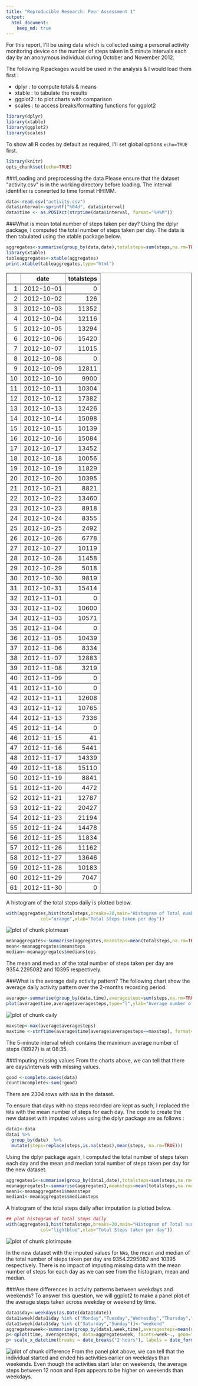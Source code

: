 ```yaml
---
title: "Reproducible Research: Peer Assessment 1"
output: 
  html_document:
    keep_md: true
---
```



For this report, I'll be using data which is collected using a personal activity monitoring device on the number of steps taken in 5 minute intervals each day by an anonymous individual during October and November 2012.

The following R packages would be used in the analysis & I would load them first :

* dplyr : to compute totals & means
* xtable : to tabulate the results
* ggplot2 : to plot charts with comparison
* scales : to access breaks/formatting functions for ggplot2

```r
library(dplyr)
library(xtable)
library(ggplot2)
library(scales)
```


To show all R codes by default as required, I'll set global options `echo=TRUE` first.

```r
library(knitr)
opts_chunk$set(echo=TRUE)
```

###Loading and preprocessing the data
Please ensure that the dataset "activity.csv" is in the working directory before loading. The interval identifier is converted to time format HH:MM.

```r
data<-read.csv("activity.csv")
data$interval<-sprintf("%04d", data$interval)
data$time <- as.POSIXct(strptime(data$interval, format="%H%M"))
```

###What is mean total number of steps taken per day?
Using the dplyr package, I computed the total number of steps taken per day. The data is then tabulated using the xtable package below.

```r
aggregates<-summarise(group_by(data,date),totalsteps=sum(steps,na.rm=TRUE))
library(xtable)
tableaggregates<-xtable(aggregates)
print.xtable(tableaggregates,type="html")
```

<!-- html table generated in R 3.1.2 by xtable 1.7-4 package -->
<!-- Sun May 17 21:21:50 2015 -->
<table border=1>
<tr> <th>  </th> <th> date </th> <th> totalsteps </th>  </tr>
  <tr> <td align="right"> 1 </td> <td> 2012-10-01 </td> <td align="right">   0 </td> </tr>
  <tr> <td align="right"> 2 </td> <td> 2012-10-02 </td> <td align="right"> 126 </td> </tr>
  <tr> <td align="right"> 3 </td> <td> 2012-10-03 </td> <td align="right"> 11352 </td> </tr>
  <tr> <td align="right"> 4 </td> <td> 2012-10-04 </td> <td align="right"> 12116 </td> </tr>
  <tr> <td align="right"> 5 </td> <td> 2012-10-05 </td> <td align="right"> 13294 </td> </tr>
  <tr> <td align="right"> 6 </td> <td> 2012-10-06 </td> <td align="right"> 15420 </td> </tr>
  <tr> <td align="right"> 7 </td> <td> 2012-10-07 </td> <td align="right"> 11015 </td> </tr>
  <tr> <td align="right"> 8 </td> <td> 2012-10-08 </td> <td align="right">   0 </td> </tr>
  <tr> <td align="right"> 9 </td> <td> 2012-10-09 </td> <td align="right"> 12811 </td> </tr>
  <tr> <td align="right"> 10 </td> <td> 2012-10-10 </td> <td align="right"> 9900 </td> </tr>
  <tr> <td align="right"> 11 </td> <td> 2012-10-11 </td> <td align="right"> 10304 </td> </tr>
  <tr> <td align="right"> 12 </td> <td> 2012-10-12 </td> <td align="right"> 17382 </td> </tr>
  <tr> <td align="right"> 13 </td> <td> 2012-10-13 </td> <td align="right"> 12426 </td> </tr>
  <tr> <td align="right"> 14 </td> <td> 2012-10-14 </td> <td align="right"> 15098 </td> </tr>
  <tr> <td align="right"> 15 </td> <td> 2012-10-15 </td> <td align="right"> 10139 </td> </tr>
  <tr> <td align="right"> 16 </td> <td> 2012-10-16 </td> <td align="right"> 15084 </td> </tr>
  <tr> <td align="right"> 17 </td> <td> 2012-10-17 </td> <td align="right"> 13452 </td> </tr>
  <tr> <td align="right"> 18 </td> <td> 2012-10-18 </td> <td align="right"> 10056 </td> </tr>
  <tr> <td align="right"> 19 </td> <td> 2012-10-19 </td> <td align="right"> 11829 </td> </tr>
  <tr> <td align="right"> 20 </td> <td> 2012-10-20 </td> <td align="right"> 10395 </td> </tr>
  <tr> <td align="right"> 21 </td> <td> 2012-10-21 </td> <td align="right"> 8821 </td> </tr>
  <tr> <td align="right"> 22 </td> <td> 2012-10-22 </td> <td align="right"> 13460 </td> </tr>
  <tr> <td align="right"> 23 </td> <td> 2012-10-23 </td> <td align="right"> 8918 </td> </tr>
  <tr> <td align="right"> 24 </td> <td> 2012-10-24 </td> <td align="right"> 8355 </td> </tr>
  <tr> <td align="right"> 25 </td> <td> 2012-10-25 </td> <td align="right"> 2492 </td> </tr>
  <tr> <td align="right"> 26 </td> <td> 2012-10-26 </td> <td align="right"> 6778 </td> </tr>
  <tr> <td align="right"> 27 </td> <td> 2012-10-27 </td> <td align="right"> 10119 </td> </tr>
  <tr> <td align="right"> 28 </td> <td> 2012-10-28 </td> <td align="right"> 11458 </td> </tr>
  <tr> <td align="right"> 29 </td> <td> 2012-10-29 </td> <td align="right"> 5018 </td> </tr>
  <tr> <td align="right"> 30 </td> <td> 2012-10-30 </td> <td align="right"> 9819 </td> </tr>
  <tr> <td align="right"> 31 </td> <td> 2012-10-31 </td> <td align="right"> 15414 </td> </tr>
  <tr> <td align="right"> 32 </td> <td> 2012-11-01 </td> <td align="right">   0 </td> </tr>
  <tr> <td align="right"> 33 </td> <td> 2012-11-02 </td> <td align="right"> 10600 </td> </tr>
  <tr> <td align="right"> 34 </td> <td> 2012-11-03 </td> <td align="right"> 10571 </td> </tr>
  <tr> <td align="right"> 35 </td> <td> 2012-11-04 </td> <td align="right">   0 </td> </tr>
  <tr> <td align="right"> 36 </td> <td> 2012-11-05 </td> <td align="right"> 10439 </td> </tr>
  <tr> <td align="right"> 37 </td> <td> 2012-11-06 </td> <td align="right"> 8334 </td> </tr>
  <tr> <td align="right"> 38 </td> <td> 2012-11-07 </td> <td align="right"> 12883 </td> </tr>
  <tr> <td align="right"> 39 </td> <td> 2012-11-08 </td> <td align="right"> 3219 </td> </tr>
  <tr> <td align="right"> 40 </td> <td> 2012-11-09 </td> <td align="right">   0 </td> </tr>
  <tr> <td align="right"> 41 </td> <td> 2012-11-10 </td> <td align="right">   0 </td> </tr>
  <tr> <td align="right"> 42 </td> <td> 2012-11-11 </td> <td align="right"> 12608 </td> </tr>
  <tr> <td align="right"> 43 </td> <td> 2012-11-12 </td> <td align="right"> 10765 </td> </tr>
  <tr> <td align="right"> 44 </td> <td> 2012-11-13 </td> <td align="right"> 7336 </td> </tr>
  <tr> <td align="right"> 45 </td> <td> 2012-11-14 </td> <td align="right">   0 </td> </tr>
  <tr> <td align="right"> 46 </td> <td> 2012-11-15 </td> <td align="right">  41 </td> </tr>
  <tr> <td align="right"> 47 </td> <td> 2012-11-16 </td> <td align="right"> 5441 </td> </tr>
  <tr> <td align="right"> 48 </td> <td> 2012-11-17 </td> <td align="right"> 14339 </td> </tr>
  <tr> <td align="right"> 49 </td> <td> 2012-11-18 </td> <td align="right"> 15110 </td> </tr>
  <tr> <td align="right"> 50 </td> <td> 2012-11-19 </td> <td align="right"> 8841 </td> </tr>
  <tr> <td align="right"> 51 </td> <td> 2012-11-20 </td> <td align="right"> 4472 </td> </tr>
  <tr> <td align="right"> 52 </td> <td> 2012-11-21 </td> <td align="right"> 12787 </td> </tr>
  <tr> <td align="right"> 53 </td> <td> 2012-11-22 </td> <td align="right"> 20427 </td> </tr>
  <tr> <td align="right"> 54 </td> <td> 2012-11-23 </td> <td align="right"> 21194 </td> </tr>
  <tr> <td align="right"> 55 </td> <td> 2012-11-24 </td> <td align="right"> 14478 </td> </tr>
  <tr> <td align="right"> 56 </td> <td> 2012-11-25 </td> <td align="right"> 11834 </td> </tr>
  <tr> <td align="right"> 57 </td> <td> 2012-11-26 </td> <td align="right"> 11162 </td> </tr>
  <tr> <td align="right"> 58 </td> <td> 2012-11-27 </td> <td align="right"> 13646 </td> </tr>
  <tr> <td align="right"> 59 </td> <td> 2012-11-28 </td> <td align="right"> 10183 </td> </tr>
  <tr> <td align="right"> 60 </td> <td> 2012-11-29 </td> <td align="right"> 7047 </td> </tr>
  <tr> <td align="right"> 61 </td> <td> 2012-11-30 </td> <td align="right">   0 </td> </tr>
   </table>

A histogram of the total steps daily is plotted below.

```r
with(aggregates,hist(totalsteps,breaks=20,main="Histogram of Total number of steps taken each day",
             col="orange",xlab="Total Steps taken per day"))
```

![plot of chunk plotmean](figure/plotmean-1.png) 

```r
meanaggregates<-summarise(aggregates,meansteps=mean(totalsteps,na.rm=TRUE),mediansteps=median(totalsteps,na.rm=TRUE))
mean<-meanaggregates$meansteps
median<-meanaggregates$mediansteps
```
The mean and median of the total number of steps taken per day are 9354.2295082 and 10395 respectively.


###What is the average daily activity pattern?
The following chart show the average daily activity pattern over the 2-months recording period.

```r
average<-summarise(group_by(data,time),averagesteps=sum(steps,na.rm=TRUE))
plot(average$time,average$averagesteps,type="l",ylab="Average number of steps taken",xlab="Time")
```

![plot of chunk daily](figure/daily-1.png) 

```r
maxstep<-max(average$averagesteps)
maxtime <-strftime(average$time[average$averagesteps==maxstep], format="%H:%M")
```
The 5-minute interval which contains the maximum average number of steps (10927) is at 08:35.


###Imputing missing values
From the charts above, we can tell that there are days/intervals with missing values.

```r
good <-complete.cases(data) 
countimcomplete<-sum(!good)
```
There are 2304 rows with `NA`s in the dataset.


To ensure that days with no steps recorded are kept as such, I replaced the `NA`s with the mean number of steps for each day. The code to create the new dataset with imputed values using the dplyr package are as follows :

```r
data1<-data
data1 %>% 
  group_by(date)  %>%        
  mutate(steps=replace(steps,is.na(steps),mean(steps, na.rm=TRUE)))     
```

Using the dplyr package again, I computed the total number of steps taken each day and the mean and median total number of steps taken per day for the new dataset. 

```r
aggregates1<-summarise(group_by(data1,date),totalsteps=sum(steps,na.rm=TRUE))   
meanaggregates1<-summarise(aggregates1,meansteps=mean(totalsteps,na.rm=TRUE),mediansteps=median(totalsteps,na.rm=TRUE))
mean1<-meanaggregates1$meansteps
median1<-meanaggregates$mediansteps
```
A histogram of the total steps daily after imputation is plotted below.

```r
## plot histogram of total steps daily
with(aggregates1,hist(totalsteps,breaks=20,main="Histogram of Total number of steps taken each day with imputed values",
             col="lightblue",xlab="Total Steps taken per day"))
```

![plot of chunk plotimpute](figure/plotimpute-1.png) 


In the new dataset with the imputed values for `NA`s, the mean and median of the total number of steps taken per day are 9354.2295082 and 10395 respectively. There is no impact of imputing missing data with the mean number of steps for each day as we can see from the histogram, mean and median.


###Are there differences in activity patterns between weekdays and weekends?
To answer this question, we will ggplot2 to make a panel plot of the average steps taken across weekday or weekend by time.

```r
data1$day<-weekdays(as.Date(data1$date))
data1$week[data1$day %in% c("Monday","Tuesday","Wednesday","Thursday","Friday")]<-"weekday"
data1$week[data1$day %in% c("Saturday","Sunday")]<-"weekend"
aggregatesweek<-summarise(group_by(data1,week,time),averagesteps=mean(steps,na.rm=TRUE))   
p<-qplot(time, averagesteps, data=aggregatesweek, facets=week~., geom="line" , colour=week, main="Average steps taken across weekday or weekend by time" )
p+ scale_x_datetime(breaks = date_breaks("2 hours"), labels = date_format("%H:%M"))
```

![plot of chunk difference](figure/difference-1.png) 
From the panel plot above, we can tell that the individual started and ended his activities earlier on weekdays than weekends. Even though the activities start later on weekends, the average steps between 12 noon and 9pm appears to be higher on weekends than weekdays.

